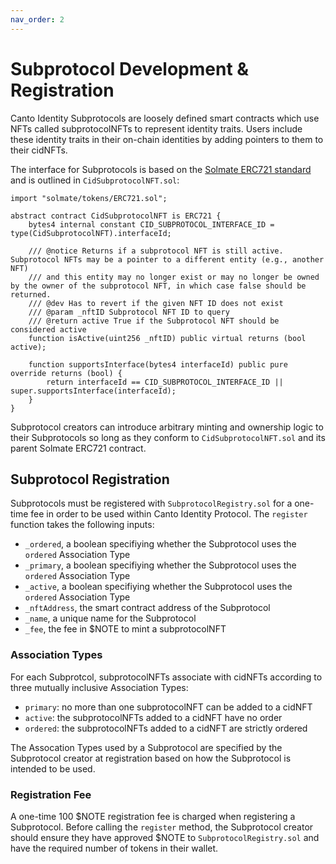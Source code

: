 ```yaml
---
nav_order: 2
---
```


# Subprotocol Development & Registration

Canto Identity Subprotocols are loosely defined smart contracts which use NFTs called subprotocolNFTs to represent identity traits. Users include these identity traits in their on-chain identities by adding pointers to them to their cidNFTs.

The interface for Subprotocols is based on the [Solmate ERC721 standard](https://github.com/transmissions11/solmate/blob/main/src/tokens/ERC721.sol) and is outlined in `CidSubprotocolNFT.sol`:

```solidity
import "solmate/tokens/ERC721.sol";

abstract contract CidSubprotocolNFT is ERC721 {
    bytes4 internal constant CID_SUBPROTOCOL_INTERFACE_ID = type(CidSubprotocolNFT).interfaceId;

    /// @notice Returns if a subprotocol NFT is still active. Subprotocol NFTs may be a pointer to a different entity (e.g., another NFT)
    /// and this entity may no longer exist or may no longer be owned by the owner of the subprotocol NFT, in which case false should be returned.
    /// @dev Has to revert if the given NFT ID does not exist
    /// @param _nftID Subprotocol NFT ID to query
    /// @return active True if the Subprotocol NFT should be considered active
    function isActive(uint256 _nftID) public virtual returns (bool active);

    function supportsInterface(bytes4 interfaceId) public pure override returns (bool) {
        return interfaceId == CID_SUBPROTOCOL_INTERFACE_ID || super.supportsInterface(interfaceId);
    }
}
```

Subprotocol creators can introduce arbitrary minting and ownership logic to their Subprotocols so long as they conform to `CidSubprotocolNFT.sol` and its parent Solmate ERC721 contract.

## Subprotocol Registration

Subprotocols must be registered with `SubprotocolRegistry.sol` for a one-time fee in order to be used within Canto Identity Protocol. The `register` function takes the following inputs:

* `_ordered`, a boolean specifiying whether the Subprotocol uses the `ordered` Association Type
* `_primary`, a boolean specifiying whether the Subprotocol uses the `ordered` Association Type
* `_active`, a boolean specifiying whether the Subprotocol uses the `ordered` Association Type
* `_nftAddress`, the smart contract address of the Subprotocol
* `_name`, a unique name for the Subprotocol
* `_fee`, the fee in $NOTE to mint a subprotocolNFT

### Association Types

For each Subprotcol, subprotocolNFTs associate with cidNFTs according to three mutually inclusive Association Types:
- `primary`: no more than one subprotocolNFT can be added to a cidNFT
- `active`: the subprotocolNFTs added to a cidNFT have no order
- `ordered`: the subprotocolNFTs added to a cidNFT are strictly ordered

The Assocation Types used by a Subprotocol are specified by the Subprotocol creator at registration based on how the Subprotocol is intended to be used.

### Registration Fee

A one-time 100 $NOTE registration fee is charged when registering a Subprotocol. Before calling the `register` method, the Subprotocol creator should ensure they have approved $NOTE to `SubprotocolRegistry.sol` and have the required number of tokens in their wallet.